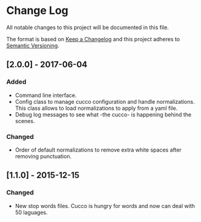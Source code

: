 # Change Log
All notable changes to this project will be documented in this file.

The format is based on [Keep a Changelog](http://keepachangelog.com/) and this project adheres to [Semantic Versioning](http://semver.org/).

## [2.0.0] - 2017-06-04
### Added
- Command line interface.
- Config class to manage cucco configuration and handle normalizations. This class allows to load normalizations to apply from a yaml file.
- Debug log messages to see what -the cucco- is happening behind the scenes.

### Changed
- Order of default normalizations to remove extra white spaces after removing punctuation.

## [1.1.0] - 2015-12-15
### Changed
- New stop words files. Cucco is hungry for words and now can deal with 50 laguages.
